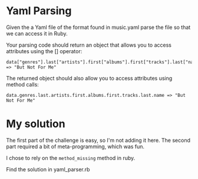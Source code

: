 # Yaml Parsing

Given the a Yaml file of the format found in music.yaml parse the file so that we can access it in Ruby.

Your parsing code should return an object that allows you to access attributes using the [] operator:

    data["genres"].last["artists"].first["albums"].first["tracks"].last["name"] => "But Not For Me"

The returned object should also allow you to access attributes using method calls:

    data.genres.last.artists.first.albums.first.tracks.last.name => "But Not For Me"


# My solution

The first part of the challenge is easy, so I'm not adding it here. The second part required a bit of meta-programming, which was fun.

I chose to rely on the `method_missing` method in ruby.

Find the solution in yaml_parser.rb